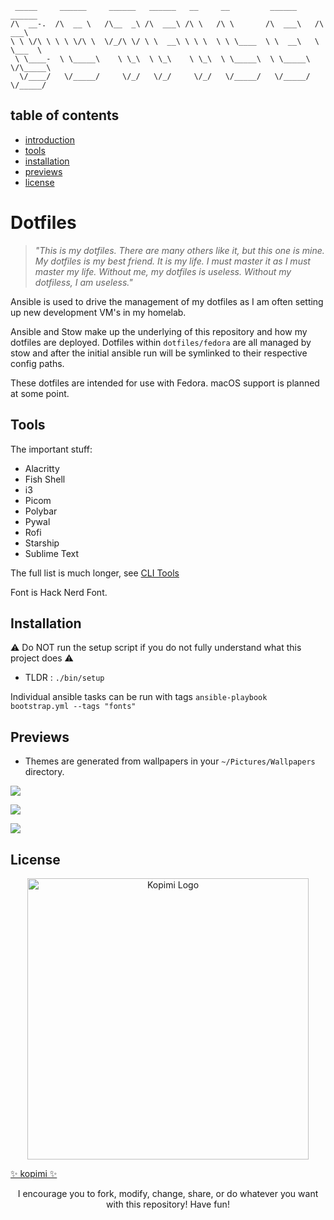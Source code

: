 ```
 _____     ______     ______   ______   __     __         ______     ______    
/\  __-.  /\  __ \   /\__  _\ /\  ___\ /\ \   /\ \       /\  ___\   /\  ___\   
\ \ \/\ \ \ \ \/\ \  \/_/\ \/ \ \  __\ \ \ \  \ \ \____  \ \  __\   \ \___  \  
 \ \____-  \ \_____\    \ \_\  \ \_\    \ \_\  \ \_____\  \ \_____\  \/\_____\ 
  \/____/   \/_____/     \/_/   \/_/     \/_/   \/_____/   \/_____/   \/_____/  
```

## table of contents
 - [introduction](#Dotfiles)
 - [tools](#Toolss)
 - [installation](#Installation)
 - [previews](#previews)
 - [license](#license)


# Dotfiles

> _"This is my dotfiles. There are many others like it, but this one is mine. My dotfiles is my best friend. It is my life. I must master it as I must master my life. Without me, my dotfiles is useless. Without my dotfiless, I am useless."_

Ansible is used to drive the management of my dotfiles as I am often setting up new development VM's in my homelab.

Ansible and Stow make up the underlying of this repository and how my dotfiles are deployed. Dotfiles within `dotfiles/fedora` are all managed by stow and after the initial ansible run will be symlinked to their respective config paths.

These dotfiles are intended for use with Fedora. macOS support is planned at some point.

## Tools

The important stuff:
- Alacritty
- Fish Shell
- i3
- Picom
- Polybar
- Pywal
- Rofi
- Starship
- Sublime Text

The full list is much longer, see [CLI Tools](https://github.com/nulluminati/dotfiles-ansible/blob/main/roles/cli/tasks/fedora.yml)

Font is Hack Nerd Font.

## Installation
⚠️ Do NOT run the setup script if you do not fully understand what this project does ⚠️

- TLDR : `./bin/setup`

Individual ansible tasks can be run with tags `ansible-playbook bootstrap.yml --tags "fonts"`


## Previews
- Themes are generated from wallpapers in your `~/Pictures/Wallpapers` directory.

![](https://raw.githubusercontent.com/nulluminati/dotfiles/main/previews/preview_1.png)

![](https://raw.githubusercontent.com/nulluminati/dotfiles/main/previews/preview_2.png)

![](https://raw.githubusercontent.com/nulluminati/dotfiles/main/previews/preview_3.png)

## License
<p align="center">
	<img src="https://kopimi.com/wp-content/uploads/2023/04/kopimi_text.gif" alt="Kopimi Logo" align="center" width="450">
</p>
<p align="center">
  <a href="https://kopimi.com/"><p>✨ kopimi ✨</p></a>
</p>
<p align="center">
  I encourage you to fork, modify, change, share, or do whatever you want with this repository! Have fun!
</p>
